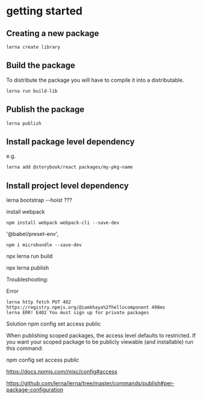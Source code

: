 # getting started

## Creating a new package

```
lerna create library
```

## Build the package

To distribute the package you will have to compile it into a distributable.

```
lerna run build-lib
```

## Publish the package

```
lerna publish
```

## Install package level dependency

e.g.
```
lerna add @storybook/react packages/my-pkg-name
```


## Install project level dependency
lerna bootstrap --hoist ???




install webpack
```
npm install webpack webpack-cli --save-dev
```

'@babel/preset-env',
```
npm i microbundle --save-dev
```

npx lerna run build

npx lerna publish











Troubleshooting:

Error
```
lerna http fetch PUT 402 https://registry.npmjs.org/@iamkhaya%2fhellocomponent 498ms
lerna ERR! E402 You must sign up for private packages
```

Solution
npm config set access public

When publishing scoped packages, the access level defaults to restricted. If you want your scoped package to be publicly viewable (and installable) run this command:

npm config set access public

https://docs.npmjs.com/misc/config#access

https://github.com/lerna/lerna/tree/master/commands/publish#per-package-configuration
